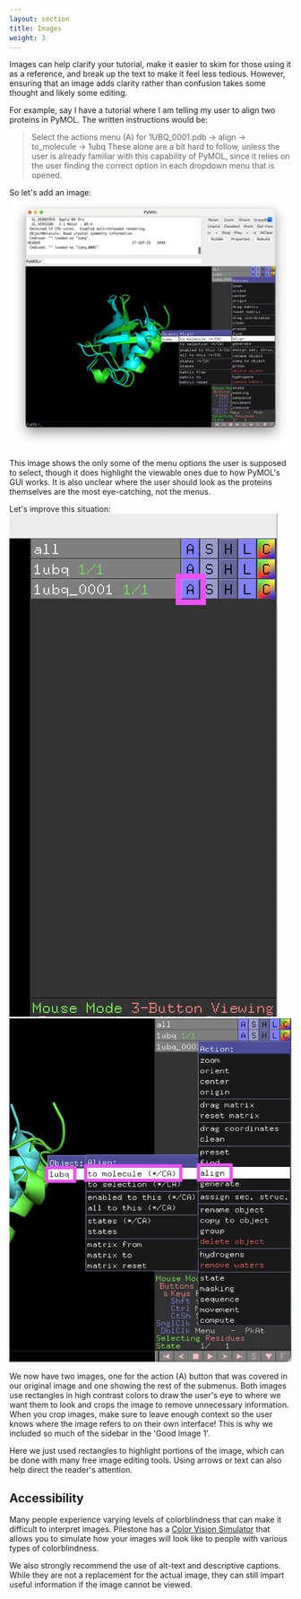 ```yaml
---
layout: section
title: Images
weight: 3
---
```


Images can help clarify your tutorial, make it easier to skim for those using it as a reference, and break up the text to make it feel less tedious. 
However, ensuring that an image adds clarity rather than confusion takes some thought and likely some editing. 

For example, say I have a tutorial where I am telling my user to align two proteins in PyMOL.
The written instructions would be: 
> Select the actions menu (A) for 1UBQ_0001.pdb -> align -> to_molecule -> 1ubq
These alone are a bit hard to follow, unless the user is already familiar with this capability of PyMOL, since it relies on the user finding the correct option in each dropdown menu that is opened. 

So let's add an image:
![Example of a confusing image: Aligning proteins using PyMOL](bad_protein_align_example.png "Confusing Image")

This image shows the only some of the menu options the user is supposed to select, though it does highlight the viewable ones due to how PyMOL's GUI works. It is also unclear where the user should look as the proteins themselves are the most eye-catching, not the menus. 

Let's improve this situation:
![Example of a good image: Opening the Action menu in PyMOL](good_action_image.png "Good Image 1: Opening the Action menu")
![Example of a good image: Aligning the proteins](aligning_proteins.png "Good Image 2: Aligning the proteins")

We now have two images, one for the action (A) button that was covered in our original image and one showing the rest of the submenus. 
Both images use rectangles in high contrast colors to draw the user's eye to where we want them to look and crops the image to remove unnecessary information. 
When you crop images, make sure to leave enough context so the user knows where the image refers to on their own interface! 
This is why we included so much of the sidebar in the 'Good Image 1'.

Here we just used rectangles to highlight portions of the image, which can be done with many free image editing tools. 
Using arrows or text can also help direct the reader's attention. 

## Accessibility
Many people experience varying levels of colorblindness that can make it difficult to interpret images. 
Pilestone has a [Color Vision Simulator](https://pilestone.com/pages/color-blindness-simulator) that allows you to simulate how your images will look like to people with various types of colorblindness. 

We also strongly recommend the use of alt-text and descriptive captions. While they are not a replacement for the actual image, they can still impart useful information if the image cannot be viewed. 
